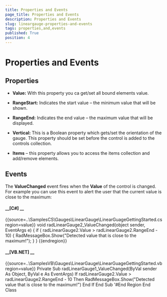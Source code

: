 ```yaml
---
title: Properties and Events
page_title: Properties and Events
description: Properties and Events
slug: lineargauge-properties-and-events
tags: properties,and,events
published: True
position: 4
---
```


# Properties and Events



## Properties

* __Value:__ With this property you ca get/set all bound elements value. 

* __RangeStart:__ Indicates the start value – the minimum value that will be shown.

* __RangeEnd:__ Indicates the end value – the maximum value that will be displayed.

* __Vertical:__ This is a Boolean property which gets/set the orientation of the gauge. This property should be set before 
            the control is added to the controls collection.

* __Items__ – this property allows you to access the items collection and add/remove elements.

## Events

The __ValueChanged__ event fires when the __Value__ of the control is changed.
        For example you can use this event to alert the user that the current value is close to the maximum:

#### __[C#] __

{{source=..\SamplesCS\Gauges\LinearGauge\LinearGuageGettingStarted.cs region=value}}
	        void radLinearGauge2_ValueChanged(object sender, EventArgs e)
	        {
	            if ( radLinearGauge2.Value > radLinearGauge2.RangeEnd - 10)
	            {
	                RadMessageBox.Show("Detected value that is close to the maximum!");
	            }
	        }
	{{endregion}}



#### __[VB.NET] __

{{source=..\SamplesVB\Gauges\LinearGauge\LinearGuageGettingStarted.vb region=value}}
	    Private Sub radLinearGauge1_ValueChanged(ByVal sender As Object, ByVal e As EventArgs)
	        If radLinearGauge2.Value > radLinearGauge2.RangeEnd - 10 Then
	            RadMessageBox.Show("Detected value that is close to the maximum!")
	        End If
	    End Sub
	    '#End Region
	End Class


